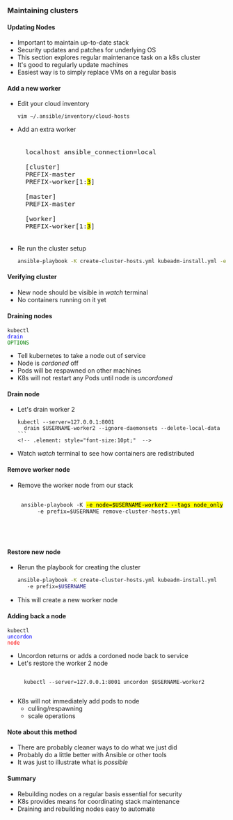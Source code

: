 ### Maintaining clusters


#### Updating Nodes
* Important to maintain up-to-date stack
* Security updates and patches for underlying OS
* This section explores regular maintenance task on a k8s cluster
* It's good to regularly update machines
* Easiest way is to simply replace VMs on a regular basis



#### Add a new worker
* Edit your cloud inventory
   ```
   vim ~/.ansible/inventory/cloud-hosts
   ```
   <!-- .element: style="font-size:13pt;"  -->
* Add an extra worker
   <pre style="font-size:13pt;"><code class="ini" data-trim data-noescape>
    localhost ansible_connection=local 

    [cluster]
    PREFIX-master
    PREFIX-worker[1:<mark>3</mark>]

    [master]
    PREFIX-master

    [worker]
    PREFIX-worker[1:<mark>3</mark>]
   </code></pre>
* Re run the cluster setup
   ```bash
   ansible-playbook -K create-cluster-hosts.yml kubeadm-install.yml -e prefix=$USERNAME
   ```
   <!-- .element: style="font-size:12pt;"  -->

<!-- .element: class="stretch"  -->



#### Verifying cluster
* New node should be visible in _watch_ terminal
* No containers running on it yet



#### Draining nodes
<code>kubectl </code><code style="color:blue;">drain</code><code style="color:green;"> OPTIONS</code>
* Tell kubernetes to take a node out of service
* Node is _cordoned_ off
* Pods will be respawned on other machines
* K8s will not restart any Pods until node is _uncordoned_


#### Drain node
* Let's drain worker 2
   ````
   kubectl --server=127.0.0.1:8001 
     drain $USERNAME-worker2 --ignore-daemonsets --delete-local-data
   ```
   <!-- .element: style="font-size:10pt;"  -->
* Watch _watch_ terminal to see how containers are redistributed


#### Remove worker node
* Remove the worker node from our stack
   <pre style="font-size:11pt;"><code data-trim data-noescape>
   ansible-playbook -K <mark>-e node=$USERNAME-worker2 --tags node_only</mark>
        -e prefix=$USERNAME remove-cluster-hosts.yml
</code></pre>


#### Restore new node
* Rerun the playbook for creating the cluster
   ```bash
   ansible-playbook -K create-cluster-hosts.yml kubeadm-install.yml 
      -e prefix=$USERNAME
   ```
   <!-- .element: style="font-size:10pt;"  -->
* This will create a new worker node



#### Adding back a node
<code>kubectl </code><code style="color:blue;">uncordon</code><code style="color:red;"> node</code>
* Uncordon returns or adds a cordoned node back to service
* Let's restore the worker 2 node
   <pre ><code data-trim data-noescape>
    kubectl --server=127.0.0.1:8001 uncordon $USERNAME-worker2 
   </code></pre>
* K8s will not immediately add pods to node
   + culling/respawning
   + scale operations


#### Note about this method
* There are probably cleaner ways to do what we just did
* Probably do a little better with Ansible or other tools
* It was just to illustrate what is _possible_


#### Summary
* Rebuilding nodes on a regular basis essential for security
* K8s provides means for coordinating stack maintenance
* Draining and rebuilding nodes easy to automate
